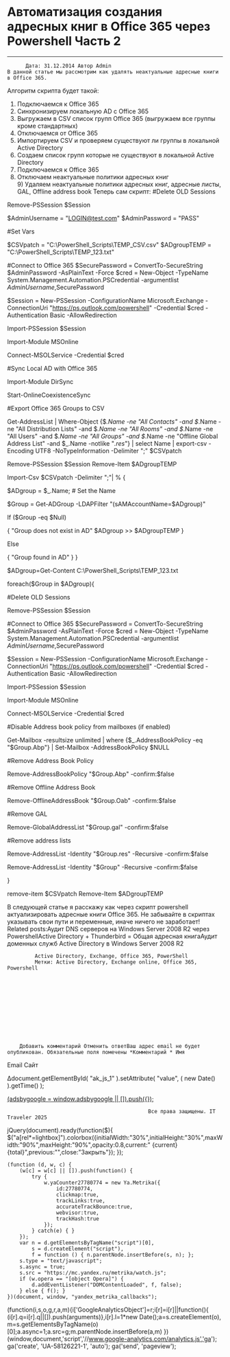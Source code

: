 #                 	Автоматизация создания адресных книг в Office 365 через Powershell Часть 2                	  
***            ***

			
            
		
    
	
    	  Дата: 31.12.2014 Автор Admin  
	В данной статье мы рассмотрим как удалять неактуальные адресные книги в Office 365.
Алгоритм скрипта будет такой:
1) Подключаемся к Office 365
2) Синхронизируем локальную AD с Office 365
3) Выгружаем в CSV список групп Office 365 (выгружаем все группы кроме стандартных)
4) Отключаемся от Office 365
5) Импортируем CSV и проверяем существуют ли группы в локальной Active Directory
6) Создаем список групп которые не существуют в локальной Active Directory
7) Подключаемся к Office 365
8) Отключаем неактуальные политики адресных книг
9) Удаляем неактуальные политики адресных книг, адресные листы, GAL, Offline address book
Теперь сам скрипт:
#Delete OLD Sessions

Remove-PSSession $Session

$AdminUsername = "LOGIN@test.com"
$AdminPassword = "PASS"

#Set Vars

$CSVpatch = "C:\PowerShell_Scripts\TEMP_CSV.csv"
$ADgroupTEMP = "C:\PowerShell_Scripts\TEMP_123.txt"

#Connect to Office 365
$SecurePassword = ConvertTo-SecureString $AdminPassword -AsPlainText -Force
$cred = New-Object -TypeName System.Management.Automation.PSCredential -argumentlist $AdminUsername,$SecurePassword

$Session = New-PSSession -ConfigurationName Microsoft.Exchange -ConnectionUri "https://ps.outlook.com/powershell" -Credential $cred -Authentication Basic -AllowRedirection

Import-PSSession $Session

Import-Module MSOnline

Connect-MSOLService -Credential $cred

#Sync Local AD with Office 365 

Import-Module DirSync

Start-OnlineCoexistenceSync

#Export Office 365 Groups to CSV

Get-AddressList |  Where-Object {$_.Name -ne "All Contacts" -and $_.Name -ne "All Distribution Lists" -and $_.Name -ne "All Rooms" -and $_.Name -ne "All Users" -and $_.Name -ne "All Groups" -and $_.Name -ne "Offline Global Address List" -and $_.Name -notlike "*.res*"} | select Name | export-csv  -Encoding UTF8 -NoTypeInformation -Delimiter ";"  $CSVpatch

Remove-PSSession $Session
Remove-Item $ADgroupTEMP

Import-Csv $CSVpatch -Delimiter ";"| % {

$ADgroup = $_.Name; # Set the Name

$Group = Get-ADGroup -LDAPFilter "(sAMAccountName=$ADgroup)"

If ($Group -eq $Null) 

{
"Group does not exist in AD"
$ADgroup &gt;&gt; $ADgroupTEMP
}

Else 

{
"Group found in AD"
}
}

$ADgroup=Get-Content C:\PowerShell_Scripts\TEMP_123.txt

foreach($Group in $ADgroup){

#Delete OLD Sessions

Remove-PSSession $Session

#Connect to Office 365
$SecurePassword = ConvertTo-SecureString $AdminPassword -AsPlainText -Force
$cred = New-Object -TypeName System.Management.Automation.PSCredential -argumentlist $AdminUsername,$SecurePassword

$Session = New-PSSession -ConfigurationName Microsoft.Exchange -ConnectionUri "https://ps.outlook.com/powershell" -Credential $cred -Authentication Basic -AllowRedirection

Import-PSSession $Session

Import-Module MSOnline

Connect-MSOLService -Credential $cred

#Disable Address book policy from mailboxes (if enabled)

Get-Mailbox -resultsize unlimited | where {$_.AddressBookPolicy -eq "$Group.Abp"} | Set-Mailbox -AddressBookPolicy $NULL

#Remove Address Book Policy

Remove-AddressBookPolicy "$Group.Abp" -confirm:$false

#Remove Offline Address Book

Remove-OfflineAddressBook "$Group.Oab" -confirm:$false

#Remove GAL

Remove-GlobalAddressList "$Group.gal" -confirm:$false

#Remove address lists

Remove-AddressList -Identity "$Group.res" -Recursive -confirm:$false

Remove-AddressList -Identity "$Group" -Recursive -confirm:$false

}

remove-item $CSVpatch
Remove-Item $ADgroupTEMP

В следующей статье я расскажу как через скрипт powershell актуализировать адресные книги Office 365.
Не забывайте в скриптах указывать свои пути и переменные, иначе ничего не заработает!
&nbsp;
&nbsp;
Related posts:Аудит DNS серверов на Windows Server 2008 R2 через PowershellActive Directory + Thunderbird = Общая адресная книгаАудит доменных служб Active Directory в Windows Server 2008 R2
        
             Active Directory, Exchange, Office 365, PowerShell 
             Метки: Active Directory, Exchange online, Office 365, Powershell  
        
            
        
    
                        
                    
                    
                
        
                
	
		
		Добавить комментарий Отменить ответВаш адрес email не будет опубликован. Обязательные поля помечены *Комментарий * Имя 
Email 
Сайт 
 
&#916;document.getElementById( "ak_js_1" ).setAttribute( "value", ( new Date() ).getTime() );	
	
<ins class="adsbygoogle"
     style="display:block"
     data-ad-client="ca-pub-1890562251101921"
     data-ad-slot="9117958896"
     data-ad-format="auto">
(adsbygoogle = window.adsbygoogle || []).push({});
			
        
        
		
        
           
    
    
  
	
    
		
        
             
			
                
                    
                                                  Все права защищены. IT Traveler 2025 
                         
                        
																														                    
                    
				
                
                
    
			
		                            
	
	
                
                
			
                
		
        
	
    
jQuery(document).ready(function($){
  $("a[rel*=lightbox]").colorbox({initialWidth:"30%",initialHeight:"30%",maxWidth:"90%",maxHeight:"90%",opacity:0.8,current:" {current}  {total}",previous:"",close:"Закрыть"});
});
  
    (function (d, w, c) {
        (w[c] = w[c] || []).push(function() {
            try {
                w.yaCounter27780774 = new Ya.Metrika({
                    id:27780774,
                    clickmap:true,
                    trackLinks:true,
                    accurateTrackBounce:true,
                    webvisor:true,
                    trackHash:true
                });
            } catch(e) { }
        });
        var n = d.getElementsByTagName("script")[0],
            s = d.createElement("script"),
            f = function () { n.parentNode.insertBefore(s, n); };
        s.type = "text/javascript";
        s.async = true;
        s.src = "https://mc.yandex.ru/metrika/watch.js";
        if (w.opera == "[object Opera]") {
            d.addEventListener("DOMContentLoaded", f, false);
        } else { f(); }
    })(document, window, "yandex_metrika_callbacks");
  (function(i,s,o,g,r,a,m){i['GoogleAnalyticsObject']=r;i[r]=i[r]||function(){
  (i[r].q=i[r].q||[]).push(arguments)},i[r].l=1*new Date();a=s.createElement(o),
  m=s.getElementsByTagName(o)[0];a.async=1;a.src=g;m.parentNode.insertBefore(a,m)
  })(window,document,'script','//www.google-analytics.com/analytics.js','ga');
  ga('create', 'UA-58126221-1', 'auto');
  ga('send', 'pageview');
